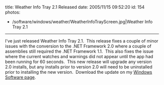 title: Weather Info Tray 2.1 Released
date: 2005/11/15 09:52:20
id: 154
photos:
- /software/windows/weather/WeatherInfoTrayScreen.jpg|Weather Info Tray 2.1
---
I've just released Weather Info Tray 2.1.  This release fixes a couple of minor issues with the conversion to the .NET Framework 2.0 where a couple of assemblies still required the .NET Framework 1.1.  This also fixes the issue where the current watches and warnings did not appear until the app had been running for 60 seconds.  This new release will upgrade any version 2.0 installs, but any installs prior to version 2.0 will need to be uninstalled prior to installing the new version.  Download the update on my [Windows Software page](WindowsSoftware.aspx).